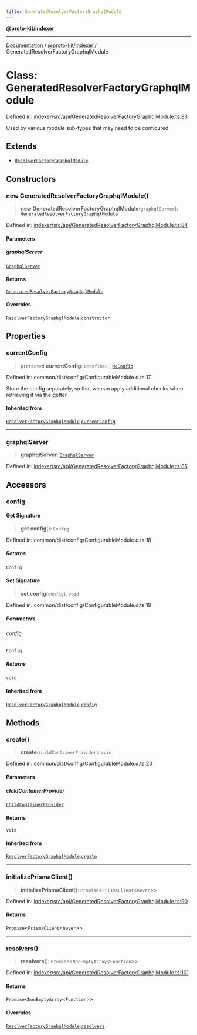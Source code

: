 ```yaml
---
title: GeneratedResolverFactoryGraphqlModule
---
```


[**@proto-kit/indexer**](../README.md)

***

[Documentation](../../../README.md) / [@proto-kit/indexer](../README.md) / GeneratedResolverFactoryGraphqlModule

# Class: GeneratedResolverFactoryGraphqlModule

Defined in: [indexer/src/api/GeneratedResolverFactoryGraphqlModule.ts:83](https://github.com/proto-kit/framework/blob/b953c754e500c62f01fbbd6d09adfb2f5577269d/packages/indexer/src/api/GeneratedResolverFactoryGraphqlModule.ts#L83)

Used by various module sub-types that may need to be configured

## Extends

- [`ResolverFactoryGraphqlModule`](../../api/classes/ResolverFactoryGraphqlModule.md)

## Constructors

### new GeneratedResolverFactoryGraphqlModule()

> **new GeneratedResolverFactoryGraphqlModule**(`graphqlServer`): [`GeneratedResolverFactoryGraphqlModule`](GeneratedResolverFactoryGraphqlModule.md)

Defined in: [indexer/src/api/GeneratedResolverFactoryGraphqlModule.ts:84](https://github.com/proto-kit/framework/blob/b953c754e500c62f01fbbd6d09adfb2f5577269d/packages/indexer/src/api/GeneratedResolverFactoryGraphqlModule.ts#L84)

#### Parameters

##### graphqlServer

[`GraphqlServer`](../../api/classes/GraphqlServer.md)

#### Returns

[`GeneratedResolverFactoryGraphqlModule`](GeneratedResolverFactoryGraphqlModule.md)

#### Overrides

[`ResolverFactoryGraphqlModule`](../../api/classes/ResolverFactoryGraphqlModule.md).[`constructor`](../../api/classes/ResolverFactoryGraphqlModule.md#constructors)

## Properties

### currentConfig

> `protected` **currentConfig**: `undefined` \| [`NoConfig`](../../common/type-aliases/NoConfig.md)

Defined in: common/dist/config/ConfigurableModule.d.ts:17

Store the config separately, so that we can apply additional
checks when retrieving it via the getter

#### Inherited from

[`ResolverFactoryGraphqlModule`](../../api/classes/ResolverFactoryGraphqlModule.md).[`currentConfig`](../../api/classes/ResolverFactoryGraphqlModule.md#currentconfig)

***

### graphqlServer

> **graphqlServer**: [`GraphqlServer`](../../api/classes/GraphqlServer.md)

Defined in: [indexer/src/api/GeneratedResolverFactoryGraphqlModule.ts:85](https://github.com/proto-kit/framework/blob/b953c754e500c62f01fbbd6d09adfb2f5577269d/packages/indexer/src/api/GeneratedResolverFactoryGraphqlModule.ts#L85)

## Accessors

### config

#### Get Signature

> **get** **config**(): `Config`

Defined in: common/dist/config/ConfigurableModule.d.ts:18

##### Returns

`Config`

#### Set Signature

> **set** **config**(`config`): `void`

Defined in: common/dist/config/ConfigurableModule.d.ts:19

##### Parameters

###### config

`Config`

##### Returns

`void`

#### Inherited from

[`ResolverFactoryGraphqlModule`](../../api/classes/ResolverFactoryGraphqlModule.md).[`config`](../../api/classes/ResolverFactoryGraphqlModule.md#config)

## Methods

### create()

> **create**(`childContainerProvider`): `void`

Defined in: common/dist/config/ConfigurableModule.d.ts:20

#### Parameters

##### childContainerProvider

[`ChildContainerProvider`](../../common/interfaces/ChildContainerProvider.md)

#### Returns

`void`

#### Inherited from

[`ResolverFactoryGraphqlModule`](../../api/classes/ResolverFactoryGraphqlModule.md).[`create`](../../api/classes/ResolverFactoryGraphqlModule.md#create)

***

### initializePrismaClient()

> **initializePrismaClient**(): `Promise`\<`PrismaClient`\<`never`\>\>

Defined in: [indexer/src/api/GeneratedResolverFactoryGraphqlModule.ts:90](https://github.com/proto-kit/framework/blob/b953c754e500c62f01fbbd6d09adfb2f5577269d/packages/indexer/src/api/GeneratedResolverFactoryGraphqlModule.ts#L90)

#### Returns

`Promise`\<`PrismaClient`\<`never`\>\>

***

### resolvers()

> **resolvers**(): `Promise`\<`NonEmptyArray`\<`Function`\>\>

Defined in: [indexer/src/api/GeneratedResolverFactoryGraphqlModule.ts:101](https://github.com/proto-kit/framework/blob/b953c754e500c62f01fbbd6d09adfb2f5577269d/packages/indexer/src/api/GeneratedResolverFactoryGraphqlModule.ts#L101)

#### Returns

`Promise`\<`NonEmptyArray`\<`Function`\>\>

#### Overrides

[`ResolverFactoryGraphqlModule`](../../api/classes/ResolverFactoryGraphqlModule.md).[`resolvers`](../../api/classes/ResolverFactoryGraphqlModule.md#resolvers)
